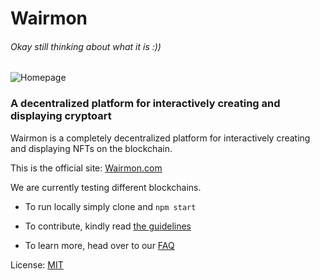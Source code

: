 
# Wairmon

###### Okay still thinking about what it is :))
![Homepage](https://ipfs.io/ipfs/QmeQixN5LQ2Yo8MHQZWQMEmdWrNxA6VtiGs8KjbQCwUBts)

### A decentralized platform for interactively creating and displaying cryptoart

Wairmon is a completely decentralized platform for interactively creating and displaying NFTs on the blockchain.

This is the official site: [Wairmon.com](https://wairmon.com)

We are currently testing different blockchains.

* To run locally simply  clone and `npm start` 

* To contribute, kindly read [the guidelines](./src/components/docs/Contibuting.md)

* To learn more, head over to our [FAQ](./src/components/docs/FAQ.md)

License: [MIT](https://github.com/git/git-scm.com/blob/main/MIT-LICENSE.txt)


